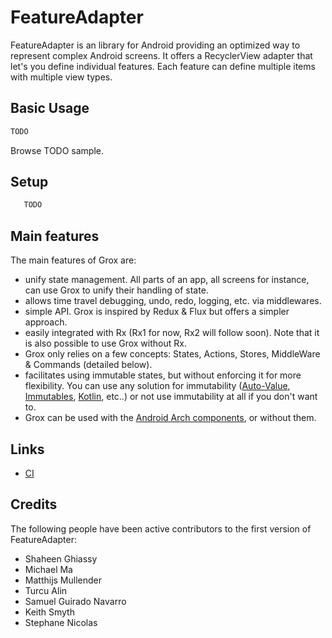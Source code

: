 # FeatureAdapter
FeatureAdapter is an library for Android providing an optimized way to represent complex Android screens.
It offers a RecyclerView adapter that let's you define individual features. Each feature can define multiple items with multiple view types.

## Basic Usage

```java
TODO
```

Browse TODO sample.

## Setup

```groovy
   TODO
```

## Main features
The main features of Grox are:
* unify state management. All parts of an app, all screens for instance, can use Grox to unify their handling of state.
* allows time travel debugging, undo, redo, logging, etc. via middlewares.
* simple API. Grox is inspired by Redux & Flux but offers a simpler approach.
* easily integrated with Rx (Rx1 for now, Rx2 will follow soon). Note that it is also possible to use Grox without Rx.
* Grox only relies on a few concepts: States, Actions, Stores, MiddleWare &  Commands (detailed below).
* facilitates using immutable states, but without enforcing it for more flexibility. You can use any solution for immutability ([Auto-Value](https://github.com/google/auto/tree/master/value), [Immutables](https://immutables.github.io/), [Kotlin](https://discuss.kotlinlang.org/t/immutable/1032), etc..) or not use immutability at all if you don't want to.
* Grox can be used with the [Android Arch components](https://developer.android.com/arch), or without them.

## Links
* [CI](https://ci.groupondev.com/job/android/job/FeatureAdapter/)

## Credits 
The following people have been active contributors to the first version of FeatureAdapter:
* Shaheen Ghiassy
* Michael Ma
* Matthijs Mullender 
* Turcu Alin
* Samuel Guirado Navarro
* Keith Smyth 
* Stephane Nicolas
